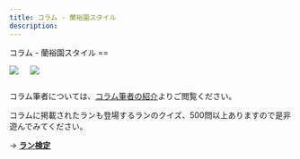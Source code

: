 ```yaml
---
title: コラム - 蘭裕園スタイル
description:
---
```

<link rel="stylesheet" href="/assets/stylesheets/columns.css" />
コラム - 蘭裕園スタイル
==
<div class="columns">
  <div class="columns_column">
    <p class="columns_column_title"><a href="/columns/fascinated_by_the_orchid_wild/"><img src="/images/assets/7e2d852c-7a30-4b53-ac9c-6335c4af21be.jpg"></a></p>
  </div>
  <div class="columns_column">
    <p class="columns_column_title"><a href="/columns/agriculture_with_a_dream/"><img src="/images/assets/b8e818d8-6a46-4703-8948-ded3bb987278.jpg"></a></p>
  </div>
</div>

コラム筆者については、[コラム筆者の紹介](columns/authors/)よりご閲覧ください。

コラムに掲載されたランも登場するランのクイズ、500問以上ありますので是非遊んでみてください。

→ <b><a href="/play/orchid_exam">ラン検定</a></b>
